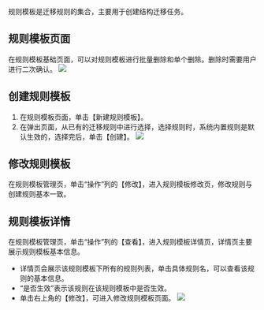 规则模板是迁移规则的集合，主要用于创建结构迁移任务。

## 规则模板页面
在规则模板基础页面，可以对规则模板进行批量删除和单个删除。删除时需要用户进行二次确认。
![](https://main.qcloudimg.com/raw/79ec3c6e59767a3f2ad51497497fd00d.png)


## 创建规则模板
1. 在规则模板页面，单击【新建规则模板】。
2. 在弹出页面，从已有的迁移规则中进行选择，选择规则时，系统内置规则是默认生效的，选择完后，单击【创建】。
![](https://main.qcloudimg.com/raw/492582899586d07fa371734e28105564.png)

## 修改规则模板
在规则模板管理页，单击“操作”列的【修改】，进入规则模板修改页，修改规则与创建规则基本一致。

## 规则模板详情
在规则模板管理页，单击“操作”列的【查看】，进入规则模板详情页，详情页主要展示规则模板基本信息。
- 详情页会展示该规则模板下所有的规则列表，单击具体规则名，可以查看该规则的基本信息。
- “是否生效”表示该规则在该规则模板中是否生效。
- 单击右上角的【修改】，可进入修改规则模板页面。
![](https://main.qcloudimg.com/raw/3ed88c5f4a3ba33477586c1fec04f47f.png)

